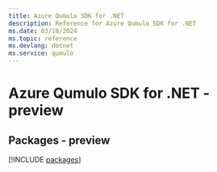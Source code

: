 ```yaml
---
title: Azure Qumulo SDK for .NET
description: Reference for Azure Qumulo SDK for .NET
ms.date: 03/18/2024
ms.topic: reference
ms.devlang: dotnet
ms.service: qumulo
---
```

# Azure Qumulo SDK for .NET - preview
## Packages - preview
[!INCLUDE [packages](qumulo-index.md)]